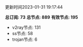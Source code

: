 更新时间2023-01-31 19:17:44

**总订阅: 73**
**总节点: 889**
**有效节点: 195**
- v2ray节点: 131
- ss节点: 58
- trojan节点: 6
